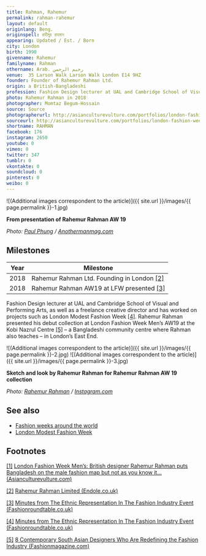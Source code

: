 ```yaml
---
title: Rahman, Rahemur
permalink: rahman-rahemur
layout: default
originlang: Beng.
originspell: রাহীমুর রাহমান
appearing: Updated / Est. / Born
city: London
birth: 1990
givenname: Rahemur
familyname: Rahman
othername: Arab. رحيم الرحمن
venue: 	35 Larson Walk Larson Walk London E14 9HZ
founder: Founder of Rahemur Rahman Ltd.
origin: a British-Bangladeshi
profession: Fashion Design lecturer at UAL and Cambridge School of Visual and Performing Arts, as well as a freelance creative director and has worked on projects such as London Modest Fashion Week
photo: Rahemur Rahman in 2018
photographer: Momtaz Begum-Hossain
source: Source
photographerurl: http://asianculturevulture.com/portfolios/london-fashion-week-men-british-designer-rahemur-rahman-puts-bangladesh-on-the-male-fashion-map-but-not-as-you-know-it/
sourceurl: http://asianculturevulture.com/portfolios/london-fashion-week-men-british-designer-rahemur-rahman-puts-bangladesh-on-the-male-fashion-map-but-not-as-you-know-it/
shortname: RAHMAN
facebook: 176
instagram: 2650
youtube: 0
vimeo: 0
twitter: 347
tumblr: 0
vkontakte: 0
soundcloud: 0
pinterest: 0
weibo: 0
---
```


<!---
To edit top block see
icon "Meta Data"
on right menu
Full edit instructions
indexmod.gq/edit
-->

![(Additional images correspondent to the article)]({{ site.url }}/images/{{ page.permalink }}-1.jpg)

**From presentation of Rahemur Rahman AW 19**

*Photo: [Paul Phung](http://www.anothermanmag.com/style-grooming/10679/rahemur-rahman-fashion-designer-interview-london-fashion-week-mens) / [Anothermanmag.com](http://www.anothermanmag.com/style-grooming/10679/rahemur-rahman-fashion-designer-interview-london-fashion-week-mens)*


## Milestones

|Year|Milestone|
|-|-|
|2018|Rahemur Rahman Ltd. Founding in London <span id="a2">[\[2\]](#f2)</span>|
|2018|Rahemur Rahman AW19 at LFW presented <span id="a3">[\[3\]](#f3)</span>|

Fashion Design lecturer at UAL and Cambridge School of Visual and Performing Arts, as well as a freelance creative director and has worked on projects such as London Modest Fashion Week <span id="a4">[\[4\]](#f4)</span>. Rahemur Rahman presented his debut collection at London Fashion Week Men’s AW19 at the Kobi Nazrul Centre <span id="a5">[\[5\]](#f5)</span> – a Bangladeshi community centre where Rahman also teaches – in London’s East End.

![(Additional images correspondent to the article)]({{ site.url }}/images/{{ page.permalink }}-2.jpg) ![(Additional images correspondent to the article)]({{ site.url }}/images/{{ page.permalink }}-3.jpg)

**Sketch and look by Rahemur Rahman for Rahemur Rahman AW 19 collection**

*Photo: [Rahemur Rahman](https://www.instagram.com/rahemurrahman/) / [Instagram.com](https://www.instagram.com/rahemurrahman/)*

## See also

+ [Fashion weeks around the world](fashion-weeks-around-the-world)
+ [London Modest Fashion Week](post-soviet-fashion-weeks)

## Footnotes

[[1]](#a1) <span id="f1"></span> [London Fashion Week Men’s: British designer Rahemur Rahman puts Bangladesh on the male fashion map but not as you know it… (Asianculturevulture.com)](http://asianculturevulture.com/portfolios/london-fashion-week-men-british-designer-rahemur-rahman-puts-bangladesh-on-the-male-fashion-map-but-not-as-you-know-it/)

[[2]](#a2) <span id="f2"></span> [Rahemur Rahman Limited (Endole.co.uk)](https://suite.endole.co.uk/insight/company/11684918-rahemur-rahman-limited)

[[3]](#a3) <span id="f2"></span> [Minutes from The Ethnic Representation In The Fashion Industry Event (Fashionroundtable.co.uk)](https://www.fashionroundtable.co.uk/news/ethnic-representation-in-the-fashion-industry-roundtable)

[[4]](#a4) <span id="f4"></span> [Minutes from The Ethnic Representation In The Fashion Industry Event (Fashionroundtable.co.uk)](https://www.fashionroundtable.co.uk/news/ethnic-representation-in-the-fashion-industry-roundtable)

[[5]](#a5) <span id="f5"></span> [8 Contemporary South Asian Designers Who Are Redefining the Fashion Industry (Fashionmagazine.com)](https://fashionmagazine.com/fashion/south-asian-designers/)
